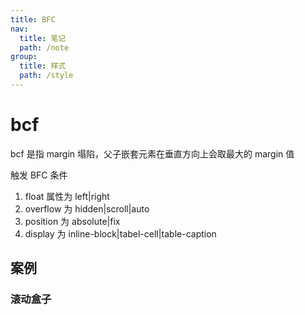 ```yaml
---
title: BFC
nav:
  title: 笔记
  path: /note
group:
  title: 样式
  path: /style
---
```


# bcf

bcf 是指 margin 塌陷，父子嵌套元素在垂直方向上会取最大的 margin 值

触发 BFC 条件

1. float 属性为 left|right
2. overflow 为 hidden|scroll|auto
3. position 为 absolute|fix
4. display 为 inline-block|tabel-cell|table-caption

## 案例

### 滚动盒子

<code src="./demo/demo1.tsx" />
